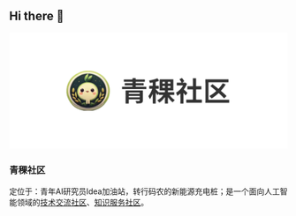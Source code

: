 ## Hi there 👋

![](./staic/透明.png)

### 青稞社区

定位于：青年AI研究员Idea加油站，转行码农的新能源充电桩；是一个面向人工智能领域的[技术交流社区](https://qingkelab.github.io)、[知识服务社区](https://qingkelab.github.io/talks)。



<!--
**qingkelab/qingkelab** is a ✨ _special_ ✨ repository because its `README.md` (this file) appears on your GitHub profile.

Here are some ideas to get you started:

- 🔭 I’m currently working on ...
- 🌱 I’m currently learning ...
- 👯 I’m looking to collaborate on ...
- 🤔 I’m looking for help with ...
- 💬 Ask me about ...
- 📫 How to reach me: ...
- 😄 Pronouns: ...
- ⚡ Fun fact: ...
  -->
